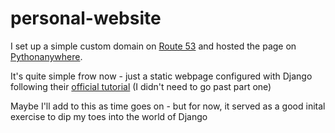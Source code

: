 # personal-website

I set up a simple custom domain on [Route 53](https://docs.aws.amazon.com/AmazonS3/latest/dev/website-hosting-custom-domain-walkthrough.html) and hosted the page on [Pythonanywhere](https://www.pythonanywhere.com/).

It's quite simple frow now - just a static webpage configured with Django following their [official tutorial](https://docs.djangoproject.com/en/3.1/intro/tutorial01/) (I didn't need to go past part one)

Maybe I'll add to this as time goes on - but for now, it served as a good inital exercise to dip my toes into the world of Django


